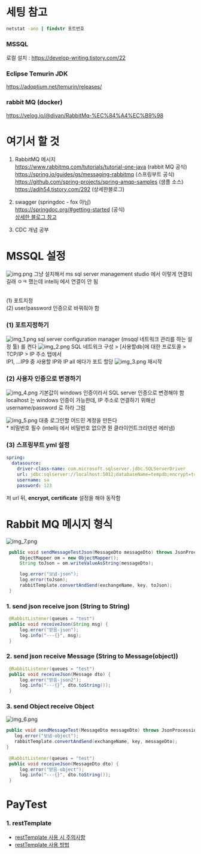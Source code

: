 # 세팅 참고
```cmd
netstat -ano | findstr 포트번호
```
### MSSQL
로컬 설치 : https://develop-writing.tistory.com/22

### Eclipse Temurin JDK
https://adoptium.net/temurin/releases/

### rabbit MQ (docker)
https://velog.io/@divan/RabbitMq-%EC%84%A4%EC%B9%98


# 여기서 할 것
1. RabbitMQ 메시지
   </br>https://www.rabbitmq.com/tutorials/tutorial-one-java (rabbit MQ 공식)
   </br>https://spring.io/guides/gs/messaging-rabbitmq (스프링부트 공식)
   </br>https://github.com/spring-projects/spring-amqp-samples (샘플 소스)
   </br>https://adjh54.tistory.com/292 (상세한블로그)


2. swagger (springdoc - fox 아님)
   </br>https://springdoc.org/#getting-started (공식)
   </br>[상세한 블로그 참고](https://hogwart-scholars.tistory.com/entry/Spring-Boot-SpringDoc%EA%B3%BC-Swagger%EB%A5%BC-%EC%9D%B4%EC%9A%A9%ED%95%B4-API-%EB%AC%B8%EC%84%9C%ED%99%94-%EC%9E%90%EB%8F%99%ED%99%94%ED%95%98%EA%B8%B0#Spring%20Boot%203%EC%97%90%EC%84%9C%20Swagger%20%EC%82%AC%EC%9A%A9%ED%95%98%EA%B8%B0-1)


3. CDC 개념 공부

# MSSQL 설정
![img.png](readme/img.png)
그냥 설치해서 ms sql server management studio 에서 이렇게 연결되길래 ㅇㅋ 했는데
intellij 에서 연결이 안 됨

</br>(1) 포트지정
</br>(2) user/password 인증으로 바꿔줘야 함

### (1) 포트지정하기
![img_1.png](readme/img_1.png)
sql server configuration manager (msqql 네트워크 관리를 하는 설정 툴) 를 켠다
![img_2.png](readme/img_2.png)
SQL 네트워크 구성 > [사용할db]에 대한 프로토콜 > TCP/IP > IP 주소 탭에서
</br>IP1, ...IP9 중 사용할 IP와 IP all 에다가 포트 할당
![img_3.png](readme/img_3.png)
재시작

### (2) 사용자 인증으로 변경하기
![img_4.png](readme/img_4.png)
기본값이 windows 인증이라서 SQL server 인증으로 변경해야 함
</br>localhost 는 windows 인증이 가능한데, IP 주소로 연결하기 위해선 username/password 로 하라 그럼

![img_5.png](readme/img_5.png)
대충 로그인할 어드민 계정을 만든다
</br> * 비밀번호 필수 (intellij 에서 비밀번호 없으면 뭔 클라이언트크리덴션 에러냄)

### (3) 스프링부트 yml 설정
```yml
spring:
  datasource:
    driver-class-name: com.microsoft.sqlserver.jdbc.SQLServerDriver
    url: jdbc:sqlserver://localhost:5012;databaseName=tempdb;encrypt=true;trustServerCertificate=true
    username: sa
    password: 123
```
저 url 뒤, __encrypt, certificate__ 설정을 해야 동작함

# Rabbit MQ 메시지 형식
![img_7.png](readme/img_7.png)
```java
 public void sendMessageTestJson(MessageDto messageDto) throws JsonProcessingException {
     ObjectMapper om = new ObjectMapper();
     String toJson = om.writeValueAsString(messageDto);

     log.error("보냄-json");
     log.error(toJson);
     rabbitTemplate.convertAndSend(exchangeName, key, toJson);
 }
```
### 1. send json receive json (String to String)
```java
 @RabbitListener(queues = "test")
 public void receiveJson(String msg) {
     log.error("받음-json");
     log.info("---{}", msg);
 }
```
### 2. send json receive Message (String to Message(object))
```java
 @RabbitListener(queues = "test")
 public void receiveJson(Message dto) {
     log.error("받음-json2");
     log.info("---{}", dto.toString());
 }
```
### 3. send Object receive Object
![img_6.png](readme/img_6.png)
```java
public void sendMessageTest(MessageDto messageDto) throws JsonProcessingException {
   log.error("보냄-object");
   rabbitTemplate.convertAndSend(exchangeName, key, messageDto);
}
    
 @RabbitListener(queues = "test")
 public void receiveJson(MessageDto dto) {
     log.error("받음-object");
     log.info("---{}", dto.toString());
 }
```

# PayTest
### 1. restTemplate
* [restTemplate 사용 시 주의사항](https://medium.com/@ShimSeongbo/resttemplate%EC%9C%BC%EB%A1%9C-api-%ED%98%B8%EC%B6%9C-%EC%8B%9C-%EA%BC%AD-%EC%95%8C%EC%95%84%EC%95%BC-%ED%95%A0-2%EA%B0%80%EC%A7%80-best-practice-b45592ecdfbc)
* [restTemplate 사용 방법](https://juntcom.tistory.com/141)

